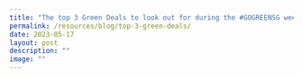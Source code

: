 ```yaml
---
title: "The top 3 Green Deals to look out for during the #GOGREENSG week"
permalink: /resources/blog/top-3-green-deals/
date: 2023-05-17
layout: post
description: ""
image: ""
---
```

